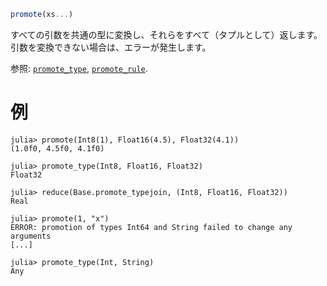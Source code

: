 ```julia
promote(xs...)
```

すべての引数を共通の型に変換し、それらをすべて（タプルとして）返します。引数を変換できない場合は、エラーが発生します。

参照: [`promote_type`](@ref), [`promote_rule`](@ref).

# 例

```jldoctest
julia> promote(Int8(1), Float16(4.5), Float32(4.1))
(1.0f0, 4.5f0, 4.1f0)

julia> promote_type(Int8, Float16, Float32)
Float32

julia> reduce(Base.promote_typejoin, (Int8, Float16, Float32))
Real

julia> promote(1, "x")
ERROR: promotion of types Int64 and String failed to change any arguments
[...]

julia> promote_type(Int, String)
Any
```
